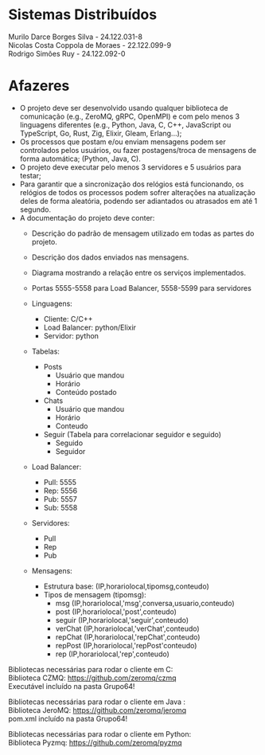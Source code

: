 # Sistemas Distribuídos
Murilo Darce Borges Silva - 24.122.031-8  
Nicolas Costa Coppola de Moraes - 22.122.099-9  
Rodrigo Simões Ruy - 24.122.092-0  

# Afazeres
* O projeto deve ser desenvolvido usando qualquer biblioteca de comunicação (e.g., ZeroMQ, gRPC, OpenMPI) e com pelo menos 3 linguagens diferentes (e.g., Python, Java, C, C++, JavaScript ou TypeScript, Go, Rust, Zig, Elixir, Gleam, Erlang...);
* Os processos que postam e/ou enviam mensagens podem ser controlados pelos usuários, ou fazer postagens/troca de mensagens de forma automática; (Python, Java, C).
* O projeto deve executar pelo menos 3 servidores e 5 usuários para testar;
* Para garantir que a sincronização dos relógios está funcionando, os relógios de todos os processos podem sofrer alterações na atualização deles de forma aleatória, podendo ser adiantados ou atrasados em até 1 segundo.
* A documentação do projeto deve conter:
  * Descrição do padrão de mensagem utilizado em todas as partes do projeto.
  * Descrição dos dados enviados nas mensagens.
  * Diagrama mostrando a relação entre os serviços implementados.




  * Portas 5555-5558 para Load Balancer, 5558-5599 para servidores
  
  * Linguagens:
    * Cliente: C/C++
    * Load Balancer: python/Elixir
    * Servidor: python

  * Tabelas:
    * Posts
      * Usuário que mandou
      * Horário 
      * Conteúdo postado
    * Chats
      * Usuário que mandou
      * Horário
      * Conteudo
    * Seguir (Tabela para correlacionar seguidor e seguido)
      * Seguido
      * Seguidor

  * Load Balancer:
    * Pull: 5555
    * Rep: 5556
    * Pub: 5557
    * Sub: 5558

  * Servidores:
    * Pull
    * Rep
    * Pub
      
  * Mensagens:
    *  Estrutura base: (IP,horariolocal,tipomsg,conteudo)
    *  Tipos de mensagem (tipomsg):
       *  msg (IP,horariolocal,'msg',conversa,usuario,conteudo)
       *  post (IP,horariolocal,'post',conteudo)
       *  seguir (IP,horariolocal,'seguir',conteudo)
       *  verChat (IP,horariolocal,'verChat',conteudo)
       *  repChat (IP,horariolocal,'repChat',conteudo)
       *  repPost (IP,horariolocal,'repPost'conteudo)
       *  rep (IP,horariolocal,'rep',conteudo)
   
 
  
Bibliotecas necessárias para rodar o cliente em C:  
Biblioteca CZMQ: https://github.com/zeromq/czmq   
Executável incluído na pasta Grupo64!

Bibliotecas necessárias para rodar o cliente em Java :  
Biblioteca JeroMQ: https://github.com/zeromq/jeromq  
pom.xml incluído na pasta Grupo64!  

Bibliotecas necessárias para rodar o cliente em Python:  
Biblioteca Pyzmq: https://github.com/zeromq/pyzmq  
